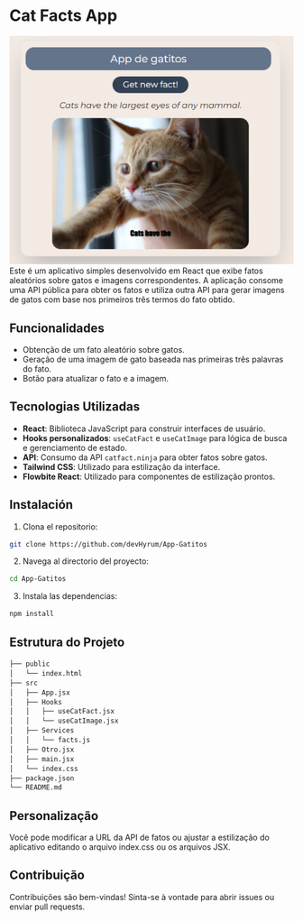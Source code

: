 # Cat Facts App
![desktopDesign](./src/assets/desktopDesign.png)
Este é um aplicativo simples desenvolvido em React que exibe fatos aleatórios sobre gatos e imagens correspondentes. A aplicação consome uma API pública para obter os fatos e utiliza outra API para gerar imagens de gatos com base nos primeiros três termos do fato obtido.

## Funcionalidades

- Obtenção de um fato aleatório sobre gatos.
- Geração de uma imagem de gato baseada nas primeiras três palavras do fato.
- Botão para atualizar o fato e a imagem.

## Tecnologias Utilizadas

- **React**: Biblioteca JavaScript para construir interfaces de usuário.
- **Hooks personalizados**: `useCatFact` e `useCatImage` para lógica de busca e gerenciamento de estado.
- **API**: Consumo da API `catfact.ninja` para obter fatos sobre gatos.
- **Tailwind CSS**: Utilizado para estilização da interface.
- **Flowbite React**: Utilizado para componentes de estilização prontos.

## Instalación

1. Clona el repositorio:

```bash
git clone https://github.com/devHyrum/App-Gatitos
```
2. Navega al directorio del proyecto:
```bash
cd App-Gatitos
```
3. Instala las dependencias:
```bash
npm install
```

## Estrutura do Projeto

```bash
├── public
│   └── index.html
├── src
│   ├── App.jsx
│   ├── Hooks
│   │   ├── useCatFact.jsx
│   │   └── useCatImage.jsx
│   ├── Services
│   │   └── facts.js
│   ├── Otro.jsx
│   ├── main.jsx
│   └── index.css
├── package.json
└── README.md
```
## Personalização
Você pode modificar a URL da API de fatos ou ajustar a estilização do aplicativo editando o arquivo index.css ou os arquivos JSX.

## Contribuição
Contribuições são bem-vindas! Sinta-se à vontade para abrir issues ou enviar pull requests.